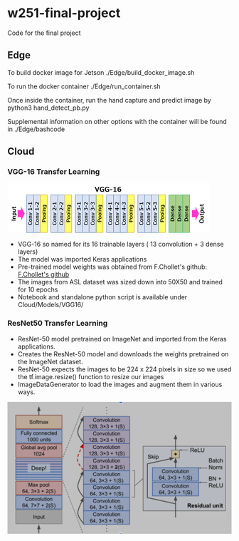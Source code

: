 # w251-final-project
Code for the final project


## Edge

To build docker image for Jetson
./Edge/build_docker_image.sh

To run the docker container 
./Edge/run_container.sh

Once inside the container, run the hand capture and predict image by
python3 hand_detect_pb.py

Supplemental information on other options with the container will be found in
./Edge/bashcode

## Cloud

### VGG-16 Transfer Learning
![VGG-16](./Cloud/Models/VGG16/VGG-16_layers.png "VGG-16 Layers")

* VGG-16 so named for its 16 trainable layers ( 13 convolution + 3 dense layers)
* The model was imported Keras applications
* Pre-trained model weights was obtained from F.Chollet's github: [F.Chollet's github](https://github.com/fchollet/deep-learning-models/releases)
* The images from ASL dataset was sized down into 50X50 and trained for 10 epochs
* Notebook and standalone python script is available under Cloud/Models/VGG16/


### ResNet50 Transfer Learning
* ResNet-50 model pretrained on ImageNet and imported from the Keras applications.
* Creates the ResNet-50 model and downloads the weights pretrained on the ImageNet dataset.
* ResNet-50 expects the images to be 224 x 224 pixels in size so we used the tf.image.resize() function to resize our images
* ImageDataGenerator to load the images and augment them in various ways.

![ResNet50](./Cloud/Models/ResNet50/resnet50architecture.png)
